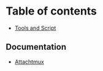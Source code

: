 # Table of contents

* [Tools and Script](README.md)

## Documentation <a id="docs"></a>

* [Attachtmux](docs/attachtmux.md)

